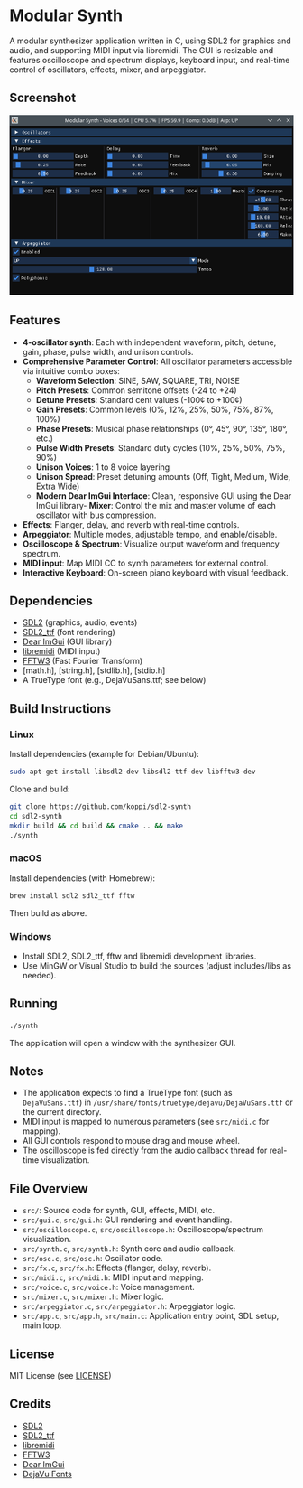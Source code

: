 # Modular Synth

A modular synthesizer application written in C, using SDL2 for graphics and audio, and supporting MIDI input via libremidi. The GUI is resizable and features oscilloscope and spectrum displays, keyboard input, and real-time control of oscillators, effects, mixer, and arpeggiator.

## Screenshot

![Modular Synth Screenshot](screenshot.png)

## Features

- **4-oscillator synth**: Each with independent waveform, pitch, detune, gain, phase, pulse width, and unison controls.
- **Comprehensive Parameter Control**: All oscillator parameters accessible via intuitive combo boxes:
  - **Waveform Selection**: SINE, SAW, SQUARE, TRI, NOISE
  - **Pitch Presets**: Common semitone offsets (-24 to +24)
  - **Detune Presets**: Standard cent values (-100¢ to +100¢)
  - **Gain Presets**: Common levels (0%, 12%, 25%, 50%, 75%, 87%, 100%)
  - **Phase Presets**: Musical phase relationships (0°, 45°, 90°, 135°, 180°, etc.)
  - **Pulse Width Presets**: Standard duty cycles (10%, 25%, 50%, 75%, 90%)
  - **Unison Voices**: 1 to 8 voice layering
  - **Unison Spread**: Preset detuning amounts (Off, Tight, Medium, Wide, Extra Wide)
  - **Modern Dear ImGui Interface**: Clean, responsive GUI using the Dear ImGui library- **Mixer**: Control the mix and master volume of each oscillator with bus compression.
- **Effects**: Flanger, delay, and reverb with real-time controls.
- **Arpeggiator**: Multiple modes, adjustable tempo, and enable/disable.
- **Oscilloscope & Spectrum**: Visualize output waveform and frequency spectrum.
- **MIDI input**: Map MIDI CC to synth parameters for external control.
- **Interactive Keyboard**: On-screen piano keyboard with visual feedback.

## Dependencies

- [SDL2](https://www.libsdl.org/) (graphics, audio, events)
- [SDL2_ttf](https://github.com/libsdl-org/SDL_ttf) (font rendering)
- [Dear ImGui](https://github.com/ocornut/imgui) (GUI library)
- [libremidi](https://github.com/celtera/libremidi) (MIDI input)
- [FFTW3](http://www.fftw.org/) (Fast Fourier Transform)
- [math.h], [string.h], [stdlib.h], [stdio.h]
- A TrueType font (e.g., DejaVuSans.ttf; see below)

## Build Instructions

### Linux

Install dependencies (example for Debian/Ubuntu):

```sh
sudo apt-get install libsdl2-dev libsdl2-ttf-dev libfftw3-dev
```

Clone and build:

```sh
git clone https://github.com/koppi/sdl2-synth
cd sdl2-synth
mkdir build && cd build && cmake .. && make
./synth
```

### macOS

Install dependencies (with Homebrew):

```sh
brew install sdl2 sdl2_ttf fftw
```

Then build as above.

### Windows

- Install SDL2, SDL2_ttf, fftw and libremidi development libraries.
- Use MinGW or Visual Studio to build the sources (adjust includes/libs as needed).

## Running

```sh
./synth
```

The application will open a window with the synthesizer GUI.

## Notes

- The application expects to find a TrueType font (such as `DejaVuSans.ttf`) in `/usr/share/fonts/truetype/dejavu/DejaVuSans.ttf` or the current directory.
- MIDI input is mapped to numerous parameters (see `src/midi.c` for mapping).
- All GUI controls respond to mouse drag and mouse wheel.
- The oscilloscope is fed directly from the audio callback thread for real-time visualization.

## File Overview

- `src/`: Source code for synth, GUI, effects, MIDI, etc.
- `src/gui.c`, `src/gui.h`: GUI rendering and event handling.
- `src/oscilloscope.c`, `src/oscilloscope.h`: Oscilloscope/spectrum visualization.
- `src/synth.c`, `src/synth.h`: Synth core and audio callback.
- `src/osc.c`, `src/osc.h`: Oscillator code.
- `src/fx.c`, `src/fx.h`: Effects (flanger, delay, reverb).
- `src/midi.c`, `src/midi.h`: MIDI input and mapping.
- `src/voice.c`, `src/voice.h`: Voice management.
- `src/mixer.c`, `src/mixer.h`: Mixer logic.
- `src/arpeggiator.c`, `src/arpeggiator.h`: Arpeggiator logic.
- `src/app.c`, `src/app.h`, `src/main.c`: Application entry point, SDL setup, main loop.

## License

MIT License (see [LICENSE](LICENSE))

## Credits

- [SDL2](https://www.libsdl.org/)
- [SDL2_ttf](https://www.libsdl.org/projects/SDL_ttf/)
- [libremidi](https://github.com/celtera/libremidi)
- [FFTW3](http://www.fftw.org/)
- [Dear ImGui](https://github.com/ocornut/imgui)
- [DejaVu Fonts](https://dejavu-fonts.github.io/)
